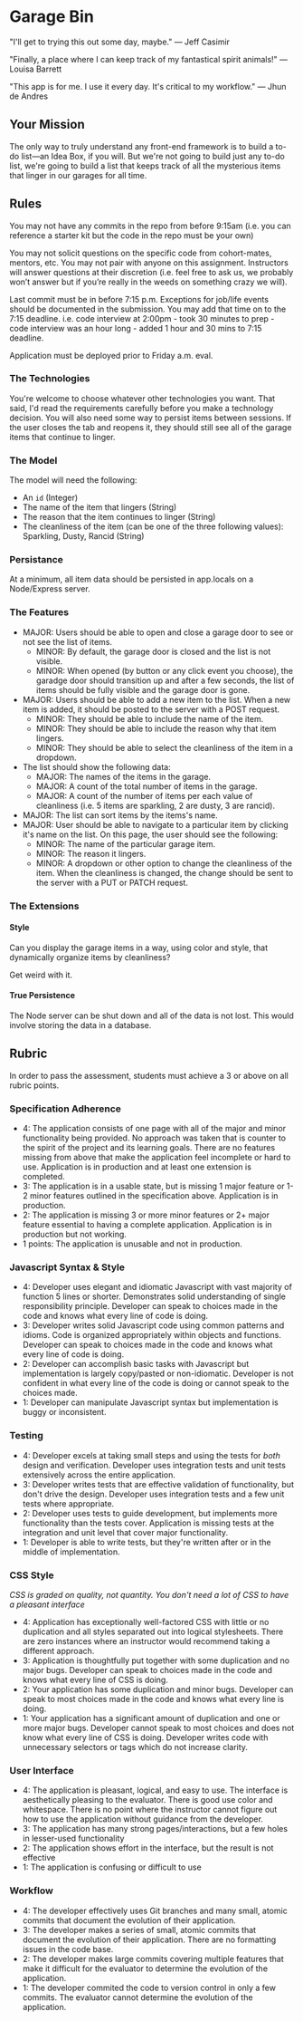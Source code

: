 # Garage Bin

"I'll get to trying this out some day, maybe." — Jeff Casimir

"Finally, a place where I can keep track of my fantastical spirit animals!" — Louisa Barrett

"This app is for me. I use it every day. It's critical to my workflow." — Jhun de Andres

## Your Mission

The only way to truly understand any front-end framework is to build a to-do list—an Idea Box, if you will. But we're not going to build just any to-do list, we're going to build a list that keeps track of all the mysterious items that linger in our garages for all time.

## Rules

You may not have any commits in the repo from before 9:15am (i.e. you can reference a starter kit but the code in the repo must be your own)

You may not solicit questions on the specific code from cohort-mates, mentors, etc. You may not pair with anyone on this assignment. Instructors will answer questions at their discretion (i.e. feel free to ask us, we probably won’t answer but if you’re really in the weeds on something crazy we will).

Last commit must be in before 7:15 p.m. Exceptions for job/life events should be documented in the submission. You may add that time on to the 7:15 deadline. i.e. code interview at 2:00pm - took 30 minutes to prep - code interview was an hour long - added 1 hour and 30 mins to 7:15 deadline.

Application must be deployed prior to Friday a.m. eval.

### The Technologies

You're welcome to choose whatever other technologies you want. That said, I'd read the requirements carefully before you make a technology decision. You will also need some way to persist items between sessions. If the user closes the tab and reopens it, they should still see all of the garage items that continue to linger.

### The Model

The model will need the following:

- An `id` (Integer)
- The name of the item that lingers (String)
- The reason that the item continues to linger (String)
- The cleanliness of the item (can be one of the three following values): Sparkling, Dusty, Rancid (String)

### Persistance
At a minimum, all item data should be persisted in app.locals on a Node/Express server.

### The Features

- MAJOR: Users should be able to open and close a garage door to see or not see the list of items.
  - MINOR: By default, the garage door is closed and the list is not visible.
  - MINOR: When opened (by button or any click event you choose), the garadge door should transition up and after a few seconds, the list of items should be fully visible and the garage door is gone.
- MAJOR: Users should be able to add a new item to the list. When a new item is added, it should be posted to the server with a POST request.
  - MINOR: They should be able to include the name of the item.
  - MINOR: They should be able to include the reason why that item lingers.
  - MINOR: They should be able to select the cleanliness of the item in a dropdown.
- The list should show the following data:
  - MAJOR: The names of the items in the garage.
  - MAJOR: A count of the total number of items in the garage.
  - MAJOR: A count of the number of items per each value of cleanliness (i.e. 5 items are sparkling, 2 are dusty, 3 are rancid).
- MAJOR: The list can sort items by the items's name.
- MAJOR: User should be able to navigate to a particular item by clicking it's name on the list. On this page, the user should see the following:
  - MINOR: The name of the particular garage item.
  - MINOR: The reason it lingers.
  - MINOR: A dropdown or other option to change the cleanliness of the item. When the cleanliness is changed, the change should be sent to the server with a PUT or PATCH request.

### The Extensions

#### Style

Can you display the garage items in a way, using color and style, that dynamically organize items by cleanliness?

Get weird with it.

#### True Persistence

The Node server can be shut down and all of the data is not lost. This would involve storing the data in a database.

## Rubric

In order to pass the assessment, students must achieve a 3 or above on all rubric points.

### Specification Adherence

* 4: The application consists of one page with all of the major and minor functionality being provided. No approach was taken that is counter to the spirit of the project and its learning goals. There are no features missing from above that make the application feel incomplete or hard to use. Application is in production and at least one extension is completed.
* 3: The application is in a usable state, but is missing 1 major feature or 1-2 minor features outlined in the specification above. Application is in production.
* 2: The application is missing 3 or more minor features or 2+ major feature essential to having a complete application. Application is in production but not working.
* 1 points: The application is unusable and not in production.

### Javascript Syntax & Style

* 4: Developer uses elegant and idiomatic Javascript with vast majority of function 5 lines or shorter. Demonstrates solid understanding of single responsibility principle. Developer can speak to choices made in the code and knows what every line of code is doing.
* 3: Developer writes solid Javascript code using common patterns and idioms. Code is organized appropriately within objects and functions. Developer can speak to choices made in the code and knows what every line of code is doing.
* 2: Developer can accomplish basic tasks with Javascript but implementation is largely copy/pasted or non-idiomatic. Developer is not confident in what every line of the code is doing or cannot speak to the choices made.
* 1: Developer can manipulate Javascript syntax but implementation is buggy or inconsistent.

### Testing

* 4: Developer excels at taking small steps and using the tests for *both* design and verification. Developer uses integration tests and unit tests extensively across the entire application.
* 3: Developer writes tests that are effective validation of functionality, but don't drive the design. Developer uses integration tests and a few unit tests where appropriate.
* 2: Developer uses tests to guide development, but implements more functionality than the tests cover. Application is missing tests at the integration and unit level that cover major functionality.
* 1: Developer is able to write tests, but they're written after or in the middle of implementation.

### CSS Style

*CSS is graded on quality, not quantity. You don't need a lot of CSS to have a pleasant interface*

* 4: Application has exceptionally well-factored CSS with little or no duplication and all styles separated out into logical stylesheets. There are zero instances where an instructor would recommend taking a different approach.
* 3:  Application is thoughtfully put together with some duplication and no major bugs. Developer can speak to choices made in the code and knows what every line of CSS is doing.
* 2:  Your application has some duplication and minor bugs. Developer can speak to most choices made in the code and knows what every line is doing.
* 1:  Your application has a significant amount of duplication and one or more major bugs. Developer cannot speak to most choices and does not know what every line of CSS is doing. Developer writes code with unnecessary selectors or tags which do not increase clarity.

### User Interface

* 4: The application is pleasant, logical, and easy to use. The interface is aesthetically pleasing to the evaluator. There is good use color and whitespace. There is no point where the instructor cannot figure out how to use the application without guidance from the developer.
* 3: The application has many strong pages/interactions, but a few holes in lesser-used functionality
* 2: The application shows effort in the interface, but the result is not effective
* 1: The application is confusing or difficult to use

### Workflow

* 4: The developer effectively uses Git branches and many small, atomic commits that document the evolution of their application.
* 3: The developer makes a series of small, atomic commits that document the evolution of their application. There are no formatting issues in the code base.
* 2: The developer makes large commits covering multiple features that make it difficult for the evaluator to determine the evolution of the application.
* 1: The developer commited the code to version control in only a few commits. The evaluator cannot determine the evolution of the application.
